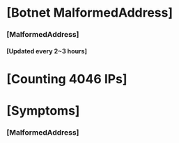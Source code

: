 # [Botnet MalformedAddress]
### [MalformedAddress]
#### [Updated every 2~3 hours]

# [Counting 4046 IPs]

# [Symptoms] 
###   [MalformedAddress]
